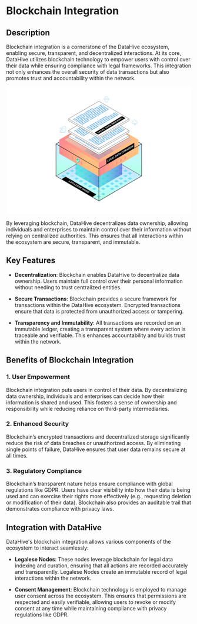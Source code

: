 # Blockchain Integration

## Description

Blockchain integration is a cornerstone of the DataHive ecosystem, enabling secure, transparent, and decentralized interactions. At its core, DataHive utilizes blockchain technology to empower users with control over their data while ensuring compliance with legal frameworks. This integration not only enhances the overall security of data transactions but also promotes trust and accountability within the network.


![Blockchain Integration](./Images/LN1.png)

By leveraging blockchain, DataHive decentralizes data ownership, allowing individuals and enterprises to maintain control over their information without relying on centralized authorities. This ensures that all interactions within the ecosystem are secure, transparent, and immutable.

## Key Features

- **Decentralization**: Blockchain enables DataHive to decentralize data ownership. Users maintain full control over their personal information without needing to trust centralized entities.
  
- **Secure Transactions**: Blockchain provides a secure framework for transactions within the DataHive ecosystem. Encrypted transactions ensure that data is protected from unauthorized access or tampering.

- **Transparency and Immutability**: All transactions are recorded on an immutable ledger, creating a transparent system where every action is traceable and verifiable. This enhances accountability and builds trust within the network.

## Benefits of Blockchain Integration

### 1. User Empowerment
Blockchain integration puts users in control of their data. By decentralizing data ownership, individuals and enterprises can decide how their information is shared and used. This fosters a sense of ownership and responsibility while reducing reliance on third-party intermediaries.

### 2. Enhanced Security
Blockchain’s encrypted transactions and decentralized storage significantly reduce the risk of data breaches or unauthorized access. By eliminating single points of failure, DataHive ensures that user data remains secure at all times.

### 3. Regulatory Compliance
Blockchain’s transparent nature helps ensure compliance with global regulations like GDPR. Users have clear visibility into how their data is being used and can exercise their rights more effectively (e.g., requesting deletion or modification of their data). Blockchain also provides an auditable trail that demonstrates compliance with privacy laws.

## Integration with DataHive

DataHive's blockchain integration allows various components of the ecosystem to interact seamlessly:

- **Legalese Nodes**: These nodes leverage blockchain for legal data indexing and curation, ensuring that all actions are recorded accurately and transparently. Legalese Nodes create an immutable record of legal interactions within the network.
  
- **Consent Management**: Blockchain technology is employed to manage user consent across the ecosystem. This ensures that permissions are respected and easily verifiable, allowing users to revoke or modify consent at any time while maintaining compliance with privacy regulations like GDPR.